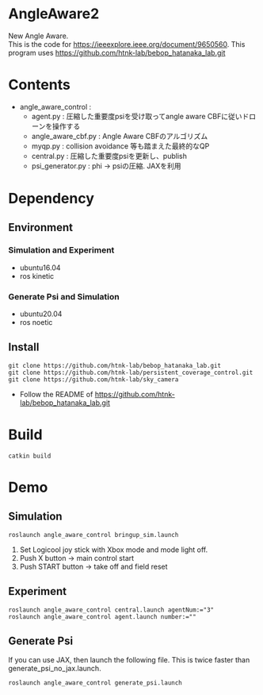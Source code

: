 # AngleAware2
New Angle Aware.  
This is the code for https://ieeexplore.ieee.org/document/9650560.
This program uses https://github.com/htnk-lab/bebop_hatanaka_lab.git

# Contents
- angle_aware_control :
    - agent.py :  圧縮した重要度psiを受け取ってangle aware CBFに従いドローンを操作する
    - angle_aware_cbf.py : Angle Aware CBFのアルゴリズム
    - myqp.py : collision avoidance 等も踏まえた最終的なQP
    - central.py : 圧縮した重要度psiを更新し、publish
    - psi_generator.py : phi -> psiの圧縮. JAXを利用

# Dependency
## Environment
### Simulation and Experiment
- ubuntu16.04
- ros kinetic
### Generate Psi and Simulation
- ubuntu20.04
- ros noetic

## Install
```
git clone https://github.com/htnk-lab/bebop_hatanaka_lab.git
git clone https://github.com/htnk-lab/persistent_coverage_control.git
git clone https://github.com/htnk-lab/sky_camera
```
- Follow the README of https://github.com/htnk-lab/bebop_hatanaka_lab.git

# Build
```
catkin build
```

# Demo
## Simulation
```
roslaunch angle_aware_control bringup_sim.launch
```
1. Set Logicool joy stick with Xbox mode and mode light off.
1. Push X button -> main control start
1. Push START button -> take off and field reset

## Experiment
```
roslaunch angle_aware_control central.launch agentNum:="3"
roslaunch angle_aware_control agent.launch number:=""
```

## Generate Psi
If you can use JAX, then launch the following file. This is twice faster than generate_psi_no_jax.launch.
```
roslaunch angle_aware_control generate_psi.launch
```


